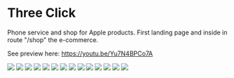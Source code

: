 # Three Click

Phone service and shop for Apple products. First landing page and inside in route "/shop" the e-commerce.

See preview here: https://youtu.be/Yu7N4BPCo7A

<img src="./src/assets/img/readme/Screenshot 2023-02-16 at 23.33.01.png">

<img src="./src/assets/img/readme/Screenshot 2023-02-16 at 23.33.11.png">

<img src="./src/assets/img/readme/readme1.png">

<img src="./src/assets/img/readme/readme2.png">

<img src="./src/assets/img/readme/readme3.png">

<img src="./src/assets/img/readme/readme4.png">

<img src="./src/assets/img/readme/readme5.png">

<img src="./src/assets/img/readme/readme6.png">

<img src="./src/assets/img/readme/readme7.png">

<img src="./src/assets/img/readme/readme8.png">

<img src="./src/assets/img/readme/readme9.png">

<img src="./src/assets/img/readme/readme10.png">

<img src="./src/assets/img/readme/readme11.png">

<img src="./src/assets/img/readme/readme12.png">